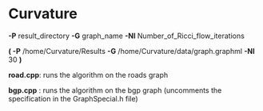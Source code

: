 # Curvature



**-P** result_directory **-G** graph_name **-NI** Number_of_Ricci_flow_iterations

**( -P** /home/Curvature/Results **-G** /home/Curvature/data/graph.graphml **-NI** 30 **)**


**road.cpp**: runs the algorithm on the roads graph




**bgp.cpp** : runs the algorithm on the bgp graph  (uncomments the specification in the GraphSpecial.h file)


